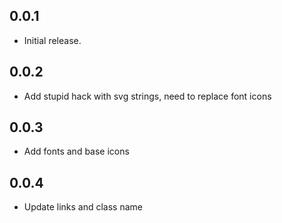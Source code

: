 ## 0.0.1
* Initial release.

## 0.0.2
* Add stupid hack with svg strings, need to replace font icons

## 0.0.3
* Add fonts and base icons

## 0.0.4
* Update links and class name